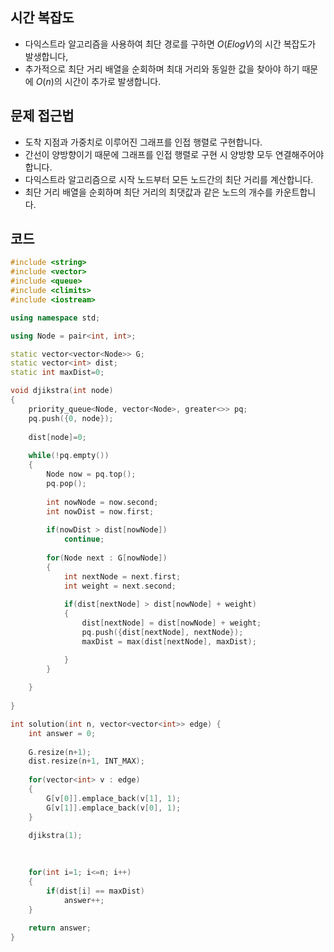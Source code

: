 ## 시간 복잡도
 - 다익스트라 알고리즘을 사용하여 최단 경로를 구하면 $O(ElogV)$의 시간 복잡도가 발생합니다,
 - 추가적으로 최단 거리 배열을 순회하며 최대 거리와 동일한 값을 찾아야 하기 때문에 $O(n)$의 시간이 추가로 발생합니다.

## 문제 접근법
 - 도착 지점과 가중치로 이루어진 그래프를 인접 행렬로 구현합니다.
 - 간선이 양방향이기 때문에 그래프를 인접 행렬로 구현 시 양방향 모두 연결해주어야 합니다.
 - 다익스트라 알고리즘으로 시작 노드부터 모든 노드간의 최단 거리를 계산합니다.
 - 최단 거리 배열을 순회하며 최단 거리의 최댓값과 같은 노드의 개수를 카운트합니다.

## 코드

```cpp
#include <string>
#include <vector>
#include <queue>
#include <climits>
#include <iostream>

using namespace std;

using Node = pair<int, int>;

static vector<vector<Node>> G;
static vector<int> dist;
static int maxDist=0;

void djikstra(int node)
{
    priority_queue<Node, vector<Node>, greater<>> pq;
    pq.push({0, node});
    
    dist[node]=0;
    
    while(!pq.empty())
    {
        Node now = pq.top();
        pq.pop();
        
        int nowNode = now.second;
        int nowDist = now.first;
        
        if(nowDist > dist[nowNode])
            continue;
        
        for(Node next : G[nowNode])
        {
            int nextNode = next.first;
            int weight = next.second;
            
            if(dist[nextNode] > dist[nowNode] + weight)
            {
                dist[nextNode] = dist[nowNode] + weight;
                pq.push({dist[nextNode], nextNode});
                maxDist = max(dist[nextNode], maxDist);

            }
        }
        
    }
    
}

int solution(int n, vector<vector<int>> edge) {
    int answer = 0;
    
    G.resize(n+1);
    dist.resize(n+1, INT_MAX);
    
    for(vector<int> v : edge)
    {
        G[v[0]].emplace_back(v[1], 1);
        G[v[1]].emplace_back(v[0], 1);
    }
    
    djikstra(1);
    

    
    for(int i=1; i<=n; i++)
    {
        if(dist[i] == maxDist)
            answer++;
    }
    
    return answer;
}
```
